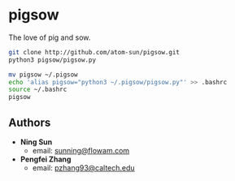 # pigsow
The love of pig and sow.

```bash
git clone http://github.com/atom-sun/pigsow.git
python3 pigsow/pigsow.py
```

```bash
mv pigsow ~/.pigsow
echo 'alias pigsow="python3 ~/.pigsow/pigsow.py"' >> .bashrc
source ~/.bashrc
pigsow
```

## Authors

- **Ning Sun**
  - email: sunning@flowam.com
- **Pengfei Zhang**
  - email: pzhang93@caltech.edu

